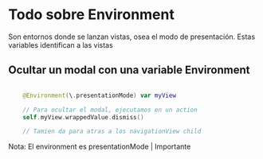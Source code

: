 # Todo sobre Environment

Son entornos donde se lanzan vistas, osea el modo de presentación. Estas variables identifican a las vistas

## Ocultar un modal con una variable Environment

```swift

	@Environment(\.presentationMode) var myView

	// Para ocultar el modal, ejecutamos en un action
	self.myView.wrappedValue.dismiss()

	// Tamien da para atras a los navigationView child

```

Nota: El environment es presentationMode | Importante
